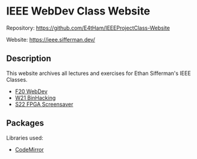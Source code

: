 
<!-- README.md -->

# IEEE WebDev Class Website

Repository: <https://github.com/E4tHam/IEEEProjectClass-Website>

Website: <https://ieee.sifferman.dev/>

## Description

This website archives all lectures and exercises for Ethan Sifferman's IEEE Classes.

* [F20 WebDev](https://ieee.sifferman.dev/F20-WebDev/)
* [W21 BinHacking](https://ieee.sifferman.dev/W21-BinHacking/)
* [S22 FPGA Screensaver](https://ieee.sifferman.dev/S22-FPGA/)

## Packages

Libraries used:

* [CodeMirror](https://codemirror.net/)
